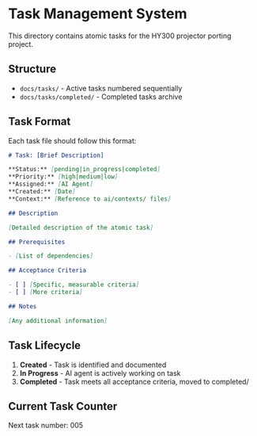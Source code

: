 # Task Management System

This directory contains atomic tasks for the HY300 projector porting project.

## Structure

- `docs/tasks/` - Active tasks numbered sequentially
- `docs/tasks/completed/` - Completed tasks archive

## Task Format

Each task file should follow this format:

```markdown
# Task: [Brief Description]

**Status:** [pending|in_progress|completed]
**Priority:** [high|medium|low]
**Assigned:** [AI Agent]
**Created:** [Date]
**Context:** [Reference to ai/contexts/ files]

## Description

[Detailed description of the atomic task]

## Prerequisites

- [List of dependencies]

## Acceptance Criteria

- [ ] [Specific, measurable criteria]
- [ ] [More criteria]

## Notes

[Any additional information]
```

## Task Lifecycle

1. **Created** - Task is identified and documented
2. **In Progress** - AI agent is actively working on task
3. **Completed** - Task meets all acceptance criteria, moved to completed/

## Current Task Counter

Next task number: 005